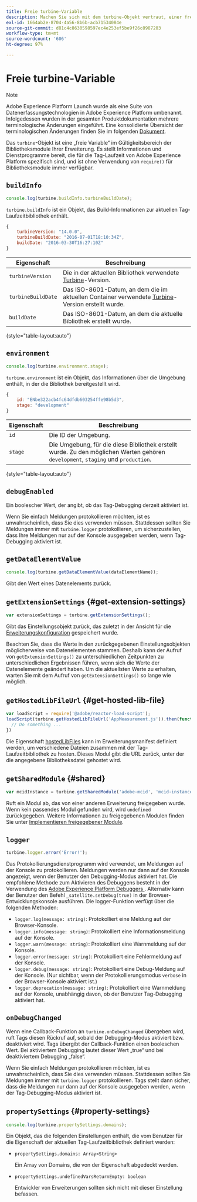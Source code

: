 ```yaml
---
title: Freie turbine-Variable
description: Machen Sie sich mit dem turbine-Objekt vertraut, einer freien Variablen, die Informationen und Dienstprogramme speziell für die Tag-Laufzeit in Adobe Experience Platform bereitstellt.
exl-id: 1664ab2e-8704-4a56-8b6b-acb71534084e
source-git-commit: d81c4c8630598597ec4e253ef5be9f26c8987203
workflow-type: tm+mt
source-wordcount: '606'
ht-degree: 97%

---
```


# Freie turbine-Variable

>[!NOTE]
>
>Adobe Experience Platform Launch wurde als eine Suite von Datenerfassungstechnologien in Adobe Experience Platform umbenannt. Infolgedessen wurden in der gesamten Produktdokumentation mehrere terminologische Änderungen eingeführt. Eine konsolidierte Übersicht der terminologischen Änderungen finden Sie im folgenden [Dokument](../term-updates.md).

Das `turbine`-Objekt ist eine „freie Variable“ im Gültigkeitsbereich der Bibliotheksmodule Ihrer Erweiterung. Es stellt Informationen und Dienstprogramme bereit, die für die Tag-Laufzeit von Adobe Experience Platform spezifisch sind, und ist ohne Verwendung von `require()` für Bibliotheksmodule immer verfügbar.

## `buildInfo`

```js
console.log(turbine.buildInfo.turbineBuildDate);
```

`turbine.buildInfo` ist ein Objekt, das Build-Informationen zur aktuellen Tag-Laufzeitbibliothek enthält.

```js
{
    turbineVersion: "14.0.0",
    turbineBuildDate: "2016-07-01T18:10:34Z",
    buildDate: "2016-03-30T16:27:10Z"
}
```

| Eigenschaft | Beschreibung |
| --- | --- |
| `turbineVersion` | Die in der aktuellen Bibliothek verwendete [Turbine](https://www.npmjs.com/package/@adobe/reactor-turbine)-Version. |
| `turbineBuildDate` | Das ISO-8601-Datum, an dem die im aktuellen Container verwendete [Turbine](https://www.npmjs.com/package/@adobe/reactor-turbine)-Version erstellt wurde. |
| `buildDate` | Das ISO-8601-Datum, an dem die aktuelle Bibliothek erstellt wurde. |

{style="table-layout:auto"}

## `environment`

```js
console.log(turbine.environment.stage);
```

`turbine.environment` ist ein Objekt, das Informationen über die Umgebung enthält, in der die Bibliothek bereitgestellt wird.

```js
{
    id: "ENbe322acb4fc64dfdb603254ffe98b5d3",
    stage: "development"
}
```

| Eigenschaft | Beschreibung |
| --- | --- |
| `id` | Die ID der Umgebung. |
| `stage` | Die Umgebung, für die diese Bibliothek erstellt wurde. Zu den möglichen Werten gehören `development`, `staging` und `production`. |

{style="table-layout:auto"}

## `debugEnabled`

Ein boolescher Wert, der angibt, ob das Tag-Debugging derzeit aktiviert ist.

Wenn Sie einfach Meldungen protokollieren möchten, ist es unwahrscheinlich, dass Sie dies verwenden müssen. Stattdessen sollten Sie Meldungen immer mit `turbine.logger` protokollieren, um sicherzustellen, dass Ihre Meldungen nur auf der Konsole ausgegeben werden, wenn Tag-Debugging aktiviert ist.

## `getDataElementValue`

```js
console.log(turbine.getDataElementValue(dataElementName));
```

Gibt den Wert eines Datenelements zurück.

## `getExtensionSettings` {#get-extension-settings}

```js
var extensionSettings = turbine.getExtensionSettings();
```

Gibt das Einstellungsobjekt zurück, das zuletzt in der Ansicht für die [Erweiterungskonfiguration](./configuration.md) gespeichert wurde.

Beachten Sie, dass die Werte in den zurückgegebenen Einstellungsobjekten möglicherweise von Datenelementen stammen. Deshalb kann der Aufruf von `getExtensionSettings()` zu unterschiedlichen Zeitpunkten zu unterschiedlichen Ergebnissen führen, wenn sich die Werte der Datenelemente geändert haben. Um die aktuellsten Werte zu erhalten, warten Sie mit dem Aufruf von `getExtensionSettings()` so lange wie möglich.

## `getHostedLibFileUrl` {#get-hosted-lib-file}

```js
var loadScript = require('@adobe/reactor-load-script');
loadScript(turbine.getHostedLibFileUrl('AppMeasurement.js')).then(function() {
  // Do something ...
})
```

Die Eigenschaft [hostedLibFiles](./manifest.md) kann im Erweiterungsmanifest definiert werden, um verschiedene Dateien zusammen mit der Tag-Laufzeitbibliothek zu hosten. Dieses Modul gibt die URL zurück, unter der die angegebene Bibliotheksdatei gehostet wird.

## `getSharedModule` {#shared}

```js
var mcidInstance = turbine.getSharedModule('adobe-mcid', 'mcid-instance');
```

Ruft ein Modul ab, das von einer anderen Erweiterung freigegeben wurde. Wenn kein passendes Modul gefunden wird, wird `undefined` zurückgegeben. Weitere Informationen zu freigegebenen Modulen finden Sie unter [Implementieren freigegebener Module](./web/shared.md).

## `logger`

```js
turbine.logger.error('Error!');
```

Das Protokollierungsdienstprogramm wird verwendet, um Meldungen auf der Konsole zu protokollieren. Meldungen werden nur dann auf der Konsole angezeigt, wenn der Benutzer den Debugging-Modus aktiviert hat. Die empfohlene Methode zum Aktivieren des Debuggens besteht in der Verwendung des [Adobe Experience Platform Debuggers ](https://chrome.google.com/webstore/detail/adobe-experience-platform/bfnnokhpnncpkdmbokanobigaccjkpob). Alternativ kann der Benutzer den Befehl `_satellite.setDebug(true)` in der Browser-Entwicklungskonsole ausführen. Die logger-Funktion verfügt über die folgenden Methoden:

* `logger.log(message: string)`: Protokolliert eine Meldung auf der Browser-Konsole.
* `logger.info(message: string)`: Protokolliert eine Informationsmeldung auf der Konsole.
* `logger.warn(message: string)`: Protokolliert eine Warnmeldung auf der Konsole.
* `logger.error(message: string)`: Protokolliert eine Fehlermeldung auf der Konsole.
* `logger.debug(message: string)`: Protokolliert eine Debug-Meldung auf der Konsole. (Nur sichtbar, wenn der Protokollierungsmodus `verbose` in der Browser-Konsole aktiviert ist.)
* `logger.deprecation(message: string)`: Protokolliert eine Warnmeldung auf der Konsole, unabhängig davon, ob der Benutzer Tag-Debugging aktiviert hat.

## `onDebugChanged`

Wenn eine Callback-Funktion an `turbine.onDebugChanged` übergeben wird, ruft Tags diesen Rückruf auf, sobald der Debugging-Modus aktiviert bzw. deaktiviert wird. Tags übergibt der Callback-Funktion einen booleschen Wert. Bei aktiviertem Debugging lautet dieser Wert „true“ und bei deaktiviertem Debugging „false“.

Wenn Sie einfach Meldungen protokollieren möchten, ist es unwahrscheinlich, dass Sie dies verwenden müssen. Stattdessen sollten Sie Meldungen immer mit `turbine.logger` protokollieren. Tags stellt dann sicher, dass die Meldungen nur dann auf der Konsole ausgegeben werden, wenn der Tag-Debugging-Modus aktiviert ist.

## `propertySettings` {#property-settings}

```js
console.log(turbine.propertySettings.domains);
```

Ein Objekt, das die folgenden Einstellungen enthält, die vom Benutzer für die Eigenschaft der aktuellen Tag-Laufzeitbibliothek definiert werden:

* `propertySettings.domains: Array<String>`

  Ein Array von Domains, die von der Eigenschaft abgedeckt werden.

* `propertySettings.undefinedVarsReturnEmpty: boolean`

  Entwickler von Erweiterungen sollten sich nicht mit dieser Einstellung befassen.
